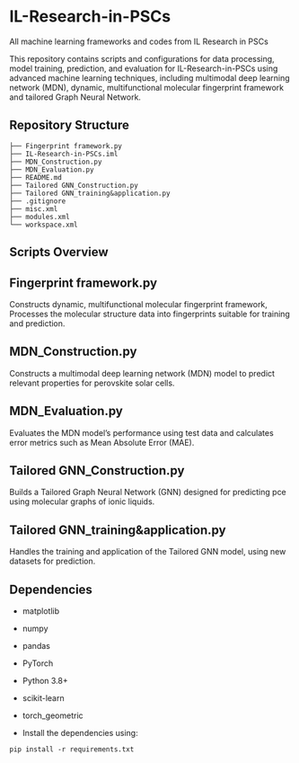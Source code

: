 # IL-Research-in-PSCs
All machine learning frameworks and codes from IL Research in PSCs

This repository contains scripts and configurations for data processing, model training, prediction, and evaluation for IL-Research-in-PSCs using advanced machine learning techniques, including multimodal deep learning network (MDN), dynamic, multifunctional molecular fingerprint framework and tailored Graph Neural Network.

## Repository Structure
```
├── Fingerprint framework.py
├── IL-Research-in-PSCs.iml
├── MDN_Construction.py
├── MDN_Evaluation.py
├── README.md
├── Tailored GNN_Construction.py
├── Tailored GNN_training&application.py
├── .gitignore
├── misc.xml
├── modules.xml
└── workspace.xml
```

## Scripts Overview
## Fingerprint framework.py
Constructs dynamic, multifunctional molecular fingerprint framework, Processes the molecular structure data into fingerprints suitable for training and prediction.

## MDN_Construction.py
Constructs a multimodal deep learning network (MDN) model to predict relevant properties for perovskite solar cells.

## MDN_Evaluation.py
Evaluates the MDN model’s performance using test data and calculates error metrics such as Mean Absolute Error (MAE).

## Tailored GNN_Construction.py
Builds a Tailored Graph Neural Network (GNN) designed for predicting pce using molecular graphs of ionic liquids.

## Tailored GNN_training&application.py
Handles the training and application of the Tailored GNN model, using new datasets for prediction.


## Dependencies
- matplotlib
- numpy
- pandas
- PyTorch
- Python 3.8+
- scikit-learn
- torch_geometric

- Install the dependencies using:
```
pip install -r requirements.txt
```
